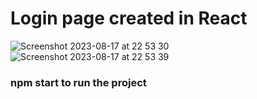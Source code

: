 # Login page created in React 
 
![Screenshot 2023-08-17 at 22 53 30](https://github.com/lucatron/loginPage/assets/5825516/64c19eb6-9a89-442a-9ddc-19e473e413ec)
![Screenshot 2023-08-17 at 22 53 39](https://github.com/lucatron/loginPage/assets/5825516/b61572d6-8f70-44cc-ad89-fe848ec8c461)

### npm start to run the project
